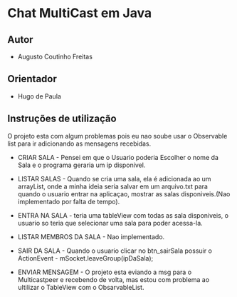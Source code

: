 # Chat MultiCast em Java

## Autor
* Augusto Coutinho Freitas

## Orientador
* Hugo de Paula

## Instruções de utilização

O projeto esta com algum problemas pois eu nao soube usar o Observable list para ir adicionando as mensagens recebidas.

* CRIAR SALA - Pensei em que o Usuario poderia Escolher o nome da Sala e o programa geraria um ip disponivel.

* LISTAR SALAS - Quando se cria uma sala, ela é adicionada ao um arrayList, onde a minha ideia seria salvar em um arquivo.txt para quando o usuario entrar na aplicaçao, mostrar as salas disponiveis.(Nao implementado por falta de tempo).

* ENTRA NA SALA - teria uma tableView com todas as sala disponiveis, o usuario so teria que selecionar uma sala para poder acessa-la.

* LISTAR MEMBROS DA SALA - Nao implementado.

* SAIR DA SALA - Quando o usuario clicar no btn_sairSala possuir o ActionEvent - mSocket.leaveGroup(ipDaSala);

* ENVIAR MENSAGEM - O projeto esta eviando a msg para o Multicastpeer e recebendo de volta, mas estou com problema ao ultilizar o TableView com o ObsarvableList.
